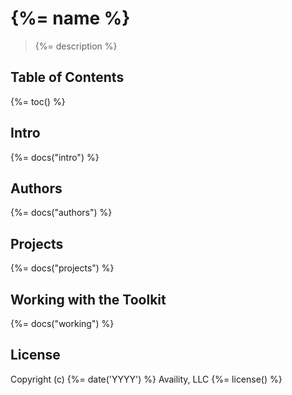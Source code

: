 # {%= name %}

> {%= description %}

## Table of Contents
{%= toc() %}

## Intro
{%= docs("intro") %}

## Authors
{%= docs("authors") %}

## Projects
{%= docs("projects") %}

## Working with the Toolkit
{%= docs("working") %}

## License
Copyright (c) {%= date('YYYY') %} Availity, LLC
{%= license() %}
